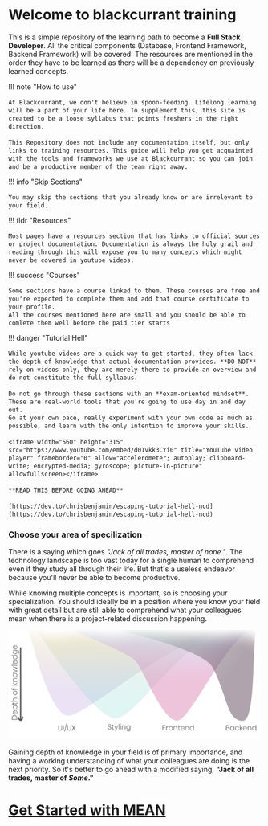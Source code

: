 # Welcome to blackcurrant training

This is a simple repository of the learning path to become a **Full Stack Developer**.
All the critical components (Database, Frontend Framework, Backend Framework) will be covered.
The resources are mentioned in the order they have to be learned as there will be a dependency on previously learned concepts.

!!! note "How to use"

    At Blackcurrant, we don't believe in spoon-feeding. Lifelong learning will be a part of your life here. To supplement this, this site is created to be a loose syllabus that points freshers in the right direction.
    
    This Repository does not include any documentation itself, but only links to training resources. This guide will help you get acquainted with the tools and frameworks we use at Blackcurrant so you can join and be a productive member of the team right away.

!!! info "Skip Sections"

    You may skip the sections that you already know or are irrelevant to your field.

!!! tldr "Resources"

    Most pages have a resources section that has links to official sources or project documentation. Documentation is always the holy grail and reading through this will expose you to many concepts which might never be covered in youtube videos.

!!! success "Courses"

    Some sections have a course linked to them. These courses are free and you're expected to complete them and add that course certificate to your profile.
    All the courses mentioned here are small and you should be able to comlete them well before the paid tier starts

!!! danger "Tutorial Hell"

    While youtube videos are a quick way to get started, they often lack the depth of knowledge that actual documentation provides. **DO NOT** rely on videos only, they are merely there to provide an overview and do not constitute the full syllabus.

    Do not go through these sections with an **exam-oriented mindset**. These are real-world tools that you're going to use day in and day out.
    Go at your own pace, really experiment with your own code as much as possible, and learn with the only intention to improve your skills.

    <iframe width="560" height="315" src="https://www.youtube.com/embed/d01vkk3CYi0" title="YouTube video player" frameborder="0" allow="accelerometer; autoplay; clipboard-write; encrypted-media; gyroscope; picture-in-picture" allowfullscreen></iframe>

    **READ THIS BEFORE GOING AHEAD**

    [https://dev.to/chrisbenjamin/escaping-tutorial-hell-ncd](https://dev.to/chrisbenjamin/escaping-tutorial-hell-ncd)

### Choose your area of specilization

There is a saying which goes *"Jack of all trades, master of none."*. The technology landscape is too vast today for a single human to comprehend even if they study all through their life. But that's a useless endeavor because you'll never be able to become productive.

While knowing multiple concepts is important, so is choosing your specialization. You should ideally be in a position where you know your field with great detail but are still able to comprehend what your colleagues mean when there is a project-related discussion happening. 

<img src="assets/ChooseYourDepth.png">

Gaining depth of knowledge in your field is of primary importance, and having a working understanding of what your colleagues are doing is the next priority.
So it's better to go ahead with a modified saying, **"Jack of all trades, master of *Some*."**

# **[Get Started with MEAN](/MEAN/)**